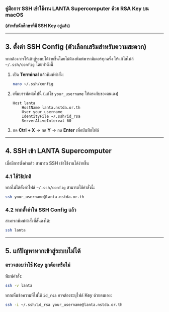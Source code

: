 ### **คู่มือการ SSH เข้าใช้งาน LANTA Supercomputer ด้วย RSA Key บน macOS**  
**(สำหรับนักศึกษาที่มี SSH Key อยู่แล้ว)**  

---

## **3. ตั้งค่า SSH Config (ตัวเลือกเสริมสำหรับความสะดวก)**  
หากต้องการให้เข้าสู่ระบบได้ง่ายขึ้นโดยไม่ต้องพิมพ์พารามิเตอร์ทุกครั้ง ให้แก้ไขไฟล์ `~/.ssh/config` โดยทำดังนี้  

1. เปิด **Terminal** แล้วพิมพ์คำสั่ง:
   ```sh
   nano ~/.ssh/config
   ```
2. เพิ่มบรรทัดต่อไปนี้ (แก้ไข `your_username` ให้ตรงกับของตนเอง)
   ```
   Host lanta
       HostName lanta.nstda.or.th
       User your_username
       IdentityFile ~/.ssh/id_rsa
       ServerAliveInterval 60
   ```
3. กด **Ctrl + X** → กด **Y** → กด **Enter** เพื่อบันทึกไฟล์  

---

## **4. SSH เข้า LANTA Supercomputer**  
เมื่อมีการตั้งค่าแล้ว สามารถ SSH เข้าใช้งานได้ง่ายขึ้น  

### **4.1 ใช้วิธีปกติ**
หากไม่ได้ตั้งค่าไฟล์ `~/.ssh/config` สามารถใช้คำสั่งนี้:
```sh
ssh your_username@lanta.nstda.or.th
```

### **4.2 หากตั้งค่าใน SSH Config แล้ว**
สามารถพิมพ์คำสั่งที่สั้นลงได้:
```sh
ssh lanta
```

---

## **5. แก้ปัญหาหากเข้าสู่ระบบไม่ได้**
### **ตรวจสอบว่าใช้ Key ถูกต้องหรือไม่**
พิมพ์คำสั่ง:
```sh
ssh -v lanta
```
หากเห็นข้อความที่ไม่ใช้ `id_rsa` อาจต้องระบุไฟล์ Key ด้วยตนเอง:
```sh
ssh -i ~/.ssh/id_rsa your_username@lanta.nstda.or.th
```

